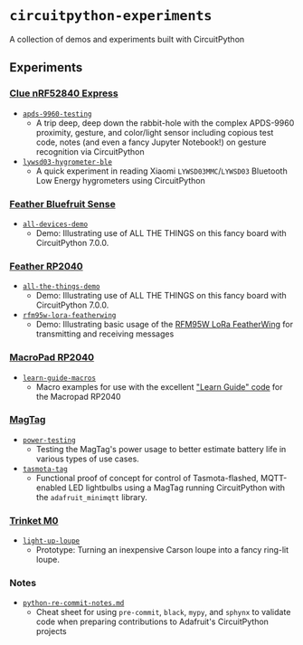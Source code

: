 # `circuitpython-experiments`

A collection of demos and experiments built with CircuitPython

## Experiments

### [Clue nRF52840 Express](https://www.adafruit.com/product/4500)

* [`apds-9960-testing`](./clue-nrf52/apds9960-testing)
    * A trip deep, deep down the rabbit-hole with the complex APDS-9960 proximity, gesture, and color/light sensor including copious test code, notes (and even a fancy Jupyter Notebook!) on gesture recognition via CircuitPython
* [`lywsd03-hygrometer-ble`](./clue-nrf52/lywsd03-hygrometer-ble/)
    * A quick experiment in reading Xiaomi `LYWSD03MMC`/`LYWSD03` Bluetooth Low Energy hygrometers using CircuitPython

### [Feather Bluefruit Sense](https://www.adafruit.com/product/4516)

* [`all-devices-demo`](./feather-bluefruit-sense/all-devices-demo)
    * Demo: Illustrating use of ALL THE THINGS on this fancy board with CircuitPython 7.0.0.

### [Feather RP2040](https://www.adafruit.com/product/4884)

* [`all-the-things-demo`](./feather-rp2040/all-the-things-demo/)
    * Demo: Illustrating use of ALL THE THINGS on this fancy board with CircuitPython 7.0.0.
* [`rfm95w-lora-featherwing`](./feather-rp2040/rfm95w-lora-featherwing/)
    * Demo: Illustrating basic usage of the [RFM95W LoRa FeatherWing](https://www.adafruit.com/product/3231) for transmitting and receiving messages

### [MacroPad RP2040](https://www.adafruit.com/product/5128)

* [`learn-guide-macros`](./macropad-rp2040/learn-guide-macros)
    * Macro examples for use with the excellent ["Learn Guide" code](https://github.com/adafruit/Adafruit_Learning_System_Guides/tree/main/Macropad_Hotkeys) for the Macropad RP2040

### [MagTag](https://www.adafruit.com/product/4800)

* [`power-testing`](./magtag-esp32-s2/power-testing)
    * Testing the MagTag's power usage to better estimate battery life in various types of use cases.
* [`tasmota-tag`](./magtag-esp32-s2/tasmota-tag)
    * Functional proof of concept for control of Tasmota-flashed, MQTT-enabled LED lightbulbs using a MagTag running CircuitPython with the `adafruit_minimqtt` library.

### [Trinket M0](https://www.adafruit.com/product/3500)

* [`light-up-loupe`](./trinket-m0/light-up-loupe)
    * Prototype: Turning an inexpensive Carson loupe into a fancy ring-lit loupe.

### Notes

* [`python-re-commit-notes.md`](./notes/python-pre-commit-notes.md)
    * Cheat sheet for using `pre-commit`, `black`, `mypy`, and `sphynx` to validate code when preparing contributions to Adafruit's CircuitPython projects